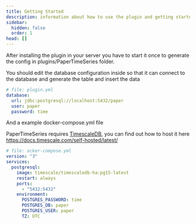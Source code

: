 ```yaml
---
title: Getting Started
description: information about how to use the plugin and getting started with it.
sidebar:
  hidden: false
  order: 1
head: []
---
```


After installing the plugin in your server you have to start it once to generate the config in plugins/PaperTimeSeries folder.

You should edit the database configuration inside so that it can connect to the database and generate the table and insert the data

```yml
# file: plugin.yml
database:
  url: jdbc:postgresql://localhost:5432/paper
  user: paper
  password: time
```

And a example docker-compose.yml file

PaperTimeSeries requires [TimescaleDB](https://www.timescale.com/), you can find out how to host it here <https://docs.timescale.com/self-hosted/latest/>

```yml
# file: ocker-compose.yml
version: "3"
services:
  postgresql:
    image: timescale/timescaledb-ha:pg15-latest
    restart: always
    ports:
      - "5432:5432"
    environment:
      POSTGRES_PASSWORD: time
      POSTGRES_DB: paper
      POSTGRES_USER: paper
      TZ: UTC
```
